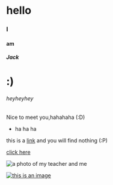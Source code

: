 # hello

### I

#### am

##### Jack

# :)

###### heyheyhey

Nice to meet you,hahahaha  (:D)

* ha ha ha

this is a [link](www.baidu.com) and you will find nothing (:P)

[click here](http://www.baidu.com)

![a photo of my teacher and me](images/01)

[![this is an image](https://gss0.bdstatic.com/94o3dSag_xI4khGkpoWK1HF6hhy/baike/c0%3Dbaike116%2C5%2C5%2C116%2C38/sign=a9d12e49de1373f0e13267cdc566209e/a8773912b31bb051808b051a397adab44aede051.jpg)](https://www.baidu.com/link?url=KytYDEpojx3CVn_lHRqZO2R_G9AuQrY5EpUAJxb8qhuw1Hrw9LEWVkOcCMa8wjrZtIX6U8qGCMmRxQcb6in_3gaRRFJfAtQwplYq5btcFccwEJmtYrK8BYHModAwe79WGJHUa6KHYSZtijleFoywocU1uQGvyTlyncUaveBwkNZJB_fJb3X-P1_ODcwBZGKSTLk815NW6F_4NjIB9vTR9_dJWCLn6HDRM5RUgx-xr1iZBB-FirRinBijmYHMTsRXQH5-DgjtmkO_nJsRavtI3fW3DDKAci22PiJ2M-rQA7A6FtPt7R-zuKI80mlN49_KbMxEhG8uSqy05xvB4DGFnD8OpmwRVHJbXFPVdiYj0rq&wd=&eqid=a91b203b00c0fad1000000045d9444f1)
